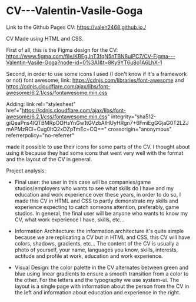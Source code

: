 # CV---Valentin-Vasile-Goga

Link to the Github Pages CV: https://valen2468.github.io./



CV Made using HTML and CSS.

First of all, this is the Figma design for the CV:
https://www.figma.com/file/KBEgJnT3fqN5nTBN8ulPC7/CV-Figma---Valentin-Vasile-Goga?node-id=0%3A1&t=8Ky9YT6u8o1A6LhX-1


Second, in order to use some icons I used (I don't know if it's a framework or not) font awesome, link: https://cdnjs.com/libraries/font-awesome and
https://cdnjs.cloudflare.com/ajax/libs/font-awesome/6.2.1/css/fontawesome.min.css

Adding: 
link rel="stylesheet" href="https://cdnjs.cloudflare.com/ajax/libs/font-awesome/6.2.1/css/fontawesome.min.css" integrity="sha512-giQeaPns4lQTBMRpOOHsYnGw1tGVzbAIHUyHRgn7+6FmiEgGGjaG0T2LZJmAPMzRCl+Cug0ItQ2xDZpTmEc+CQ==" crossorigin="anonymous" referrerpolicy="no-referrer"

made it possible to use their icons for some parts of the CV. I thought about using it because they had some icons that went very well with the format and the layout of the CV in general.


Project analysis:
- Final user: the user in this case will be companies/game studios/employers who wants to see what skills do I have and my education and work experience over these years, in order to do so, I made this CV in HTML and CSS to partly demonstrate my skills and experience expecting to catch someons attention, preferably, game studios. In general, the final user will be anyone who wants to know my CV, what work experience I have, skills, etc...

- Information Architecture: the information architecture it's quite simple because we are replicating a CV but in HTML and CSS, this CV will have colors, shadows, gradients, etc... The content of the CV is usually a photo of yourself, your name, languages you know, skills, interests, actitude and profile at work, education and work experience.

- Visual Design: the color palette in the CV alternates between green and blue using linear gradients to ensure a smooth transition from a color to the other. For the letters and the typography we use system-ui. The layout is a single page with information about the person from the CV in the left and information about education and experience in the right.

